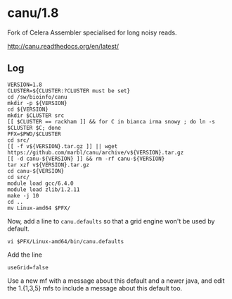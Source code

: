 canu/1.8
========

Fork of Celera Assembler specialised for long noisy reads.

<http://canu.readthedocs.org/en/latest/>

Log
---

    VERSION=1.8
    CLUSTER=${CLUSTER:?CLUSTER must be set}
    cd /sw/bioinfo/canu
    mkdir -p ${VERSION}
    cd ${VERSION}
    mkdir $CLUSTER src
    [[ $CLUSTER == rackham ]] && for C in bianca irma snowy ; do ln -s $CLUSTER $C; done
    PFX=$PWD/$CLUSTER
    cd src/
    [[ -f v${VERSION}.tar.gz ]] || wget https://github.com/marbl/canu/archive/v${VERSION}.tar.gz
    [[ -d canu-${VERSION} ]] && rm -rf canu-${VERSION}
    tar xzf v${VERSION}.tar.gz 
    cd canu-${VERSION}
    cd src/
    module load gcc/6.4.0
    module load zlib/1.2.11
    make -j 10
    cd ..
    mv Linux-amd64 $PFX/

Now, add a line to `canu.defaults` so that a grid engine won't be used by default.

    vi $PFX/Linux-amd64/bin/canu.defaults

Add the line

    useGrid=false


Use a new mf with a message about this default and a newer java, and edit the 1.{1,3,5} mfs to include a message about this default too.

